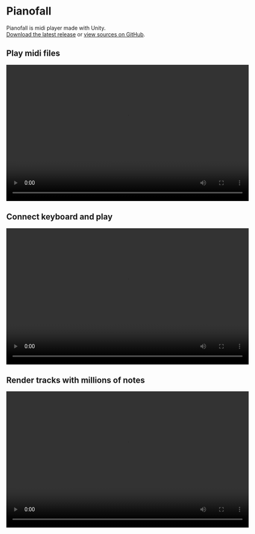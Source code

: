 # Pianofall

Pianofall is midi player made with Unity.  
[Download the latest release](https://github.com/ste-art/Pianofall/releases) or [view sources on GitHub](https://github.com/ste-art/Pianofall).


## Play midi files

<video width="640" height="360" autoplay loop>
  <source type="video/mp4" src="pf1.mp4">
</video>

## Connect keyboard and play

<video width="640" height="360" autoplay loop>
  <source type="video/mp4" src="pf2.mp4">
</video>

## Render tracks with millions of notes

<video width="640" height="360" autoplay loop>
  <source type="video/mp4" src="pf3.mp4">
</video>
